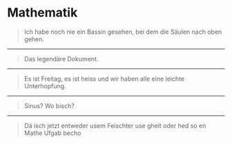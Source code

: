 # Mathematik

> Ich habe noch nie ein Bassin gesehen, bei dem die Säulen nach oben gehen.

---------

> Das legendäre Dokument.

---------

> Es ist Freitag, es ist heiss und wir haben alle eine leichte Unterhopfung.

---------

> Sinus? Wo bisch?

---------

> Dä isch jetzt entweder usem Feischter use gheit oder hed so en Mathe Ufgab becho
